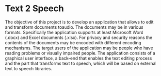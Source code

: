 # Text 2 Speech

The objective of this project is to develop an application that allows to edit and transform documents toaudio. The documents may be in various formats. Specifically the application supports at least Microsoft Word (.docx) and Excel documents (.xlsx). For privacy and security reasons the contents of the documents may be encoded with different encoding mechanisms. The target users of the application may be people who have reading problems or visually impaired people. The application consists of a graphical user interface, a back-end that enables the text editing process and the part that transforms text to speech, which will be based on external text to speech libraries.
